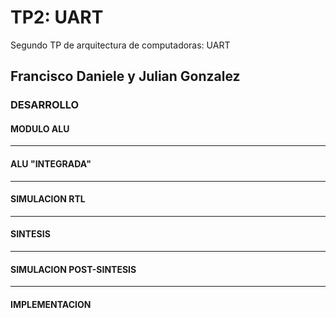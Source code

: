 # TP2: UART
Segundo TP de arquitectura de computadoras: UART

## Francisco Daniele y Julian Gonzalez

### DESARROLLO


#### MODULO ALU

---
#### ALU "INTEGRADA"

---
#### SIMULACION RTL

---
#### SINTESIS

---
#### SIMULACION POST-SINTESIS



---
#### IMPLEMENTACION

